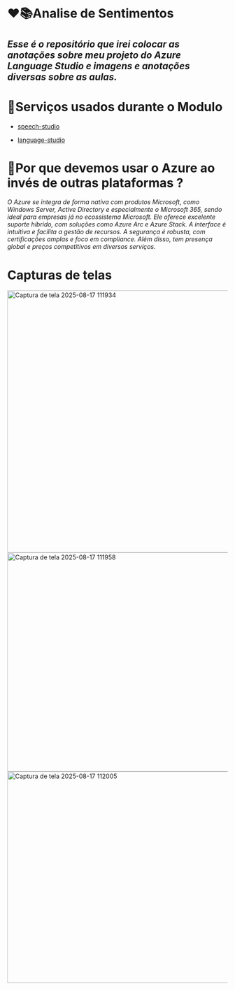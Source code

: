 # ❤️📚Analise de Sentimentos
 *Esse é o repositório que irei colocar as anotações sobre meu projeto do Azure Language Studio e imagens e anotações diversas sobre as aulas.*
--
# 🛅Serviços usados durante o Modulo 
* [speech-studio](https://speech.microsoft.com)

* [language-studio](https://language.cognitive.azure.com/home)
##

# 🔷Por que devemos usar o Azure ao invés de outras plataformas ?
_O Azure se integra de forma nativa com produtos Microsoft, como Windows Server, Active Directory e especialmente o Microsoft 365, sendo ideal para empresas já no ecossistema Microsoft. Ele oferece excelente suporte híbrido, com soluções como Azure Arc e Azure Stack. A interface é intuitiva e facilita a gestão de recursos. A segurança é robusta, com certificações amplas e foco em compliance. Além disso, tem presença global e preços competitivos em diversos serviços._
##

# Capturas de telas

 <img width="1000" height="600" alt="Captura de tela 2025-08-17 111934" src="https://github.com/user-attachments/assets/5dfd8ea0-0c0f-458a-9144-de8811ee6e53" />

 <img width="1219" height="501" alt="Captura de tela 2025-08-17 111958" src="https://github.com/user-attachments/assets/475179b3-9298-4af6-a1be-b9537e25619a" />

<img width="1048" height="484" alt="Captura de tela 2025-08-17 112005" src="https://github.com/user-attachments/assets/dff4b8f1-c06e-47fa-b72b-6a3c79e6bbba" />
